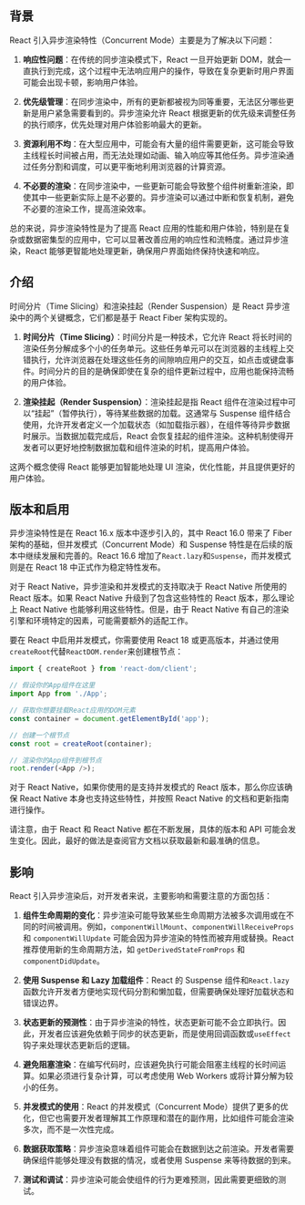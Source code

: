 ## 背景

React 引入异步渲染特性（Concurrent Mode）主要是为了解决以下问题：

1. **响应性问题**：在传统的同步渲染模式下，React 一旦开始更新 DOM，就会一直执行到完成，这个过程中无法响应用户的操作，导致在复杂更新时用户界面可能会出现卡顿，影响用户体验。

2. **优先级管理**：在同步渲染中，所有的更新都被视为同等重要，无法区分哪些更新是用户紧急需要看到的。异步渲染允许 React 根据更新的优先级来调整任务的执行顺序，优先处理对用户体验影响最大的更新。

3. **资源利用不均**：在大型应用中，可能会有大量的组件需要更新，这可能会导致主线程长时间被占用，而无法处理如动画、输入响应等其他任务。异步渲染通过任务分割和调度，可以更平衡地利用浏览器的计算资源。

4. **不必要的渲染**：在同步渲染中，一些更新可能会导致整个组件树重新渲染，即使其中一些更新实际上是不必要的。异步渲染可以通过中断和恢复机制，避免不必要的渲染工作，提高渲染效率。

总的来说，异步渲染特性是为了提高 React 应用的性能和用户体验，特别是在复杂或数据密集型的应用中，它可以显著改善应用的响应性和流畅度。通过异步渲染，React 能够更智能地处理更新，确保用户界面始终保持快速和响应。

## 介绍

时间分片（Time Slicing）和渲染挂起（Render Suspension）是 React 异步渲染中的两个关键概念，它们都是基于 React Fiber 架构实现的。

1. **时间分片（Time Slicing）**：时间分片是一种技术，它允许 React 将长时间的渲染任务分解成多个小的任务单元。这些任务单元可以在浏览器的主线程上交错执行，允许浏览器在处理这些任务的间隙响应用户的交互，如点击或键盘事件。时间分片的目的是确保即使在复杂的组件更新过程中，应用也能保持流畅的用户体验。

2. **渲染挂起（Render Suspension）**：渲染挂起是指 React 组件在渲染过程中可以“挂起”（暂停执行），等待某些数据的加载。这通常与 Suspense 组件结合使用，允许开发者定义一个加载状态（如加载指示器），在组件等待异步数据时展示。当数据加载完成后，React 会恢复挂起的组件渲染。这种机制使得开发者可以更好地控制数据加载和组件渲染的时机，提高用户体验。

这两个概念使得 React 能够更加智能地处理 UI 渲染，优化性能，并且提供更好的用户体验。

## 版本和启用

异步渲染特性是在 React 16.x 版本中逐步引入的，其中 React 16.0 带来了 Fiber 架构的基础，但并发模式（Concurrent Mode）和 Suspense 特性是在后续的版本中继续发展和完善的。React 16.6 增加了`React.lazy`和`Suspense`，而并发模式则是在 React 18 中正式作为稳定特性发布。

对于 React Native，异步渲染和并发模式的支持取决于 React Native 所使用的 React 版本。如果 React Native 升级到了包含这些特性的 React 版本，那么理论上 React Native 也能够利用这些特性。但是，由于 React Native 有自己的渲染引擎和环境特定的因素，可能需要额外的适配工作。

要在 React 中启用并发模式，你需要使用 React 18 或更高版本，并通过使用`createRoot`代替`ReactDOM.render`来创建根节点：

```javascript
import { createRoot } from 'react-dom/client';

// 假设你的App组件在这里
import App from './App';

// 获取你想要挂载React应用的DOM元素
const container = document.getElementById('app');

// 创建一个根节点
const root = createRoot(container);

// 渲染你的App组件到根节点
root.render(<App />);
```

对于 React Native，如果你使用的是支持并发模式的 React 版本，那么你应该确保 React Native 本身也支持这些特性，并按照 React Native 的文档和更新指南进行操作。

请注意，由于 React 和 React Native 都在不断发展，具体的版本和 API 可能会发生变化。因此，最好的做法是查阅官方文档以获取最新和最准确的信息。

## 影响

React 引入异步渲染后，对开发者来说，主要影响和需要注意的方面包括：

1. **组件生命周期的变化**：异步渲染可能导致某些生命周期方法被多次调用或在不同的时间被调用。例如，`componentWillMount`、`componentWillReceiveProps` 和 `componentWillUpdate` 可能会因为异步渲染的特性而被弃用或替换。React 推荐使用新的生命周期方法，如 `getDerivedStateFromProps` 和 `componentDidUpdate`。

2. **使用 Suspense 和 Lazy 加载组件**：React 的 Suspense 组件和`React.lazy`函数允许开发者方便地实现代码分割和懒加载，但需要确保处理好加载状态和错误边界。

3. **状态更新的预测性**：由于异步渲染的特性，状态更新可能不会立即执行。因此，开发者应该避免依赖于同步的状态更新，而是使用回调函数或`useEffect`钩子来处理状态更新后的逻辑。

4. **避免阻塞渲染**：在编写代码时，应该避免执行可能会阻塞主线程的长时间运算。如果必须进行复杂计算，可以考虑使用 Web Workers 或将计算分解为较小的任务。

5. **并发模式的使用**：React 的并发模式（Concurrent Mode）提供了更多的优化，但它也需要开发者理解其工作原理和潜在的副作用，比如组件可能会渲染多次，而不是一次性完成。

6. **数据获取策略**：异步渲染意味着组件可能会在数据到达之前渲染。开发者需要确保组件能够处理没有数据的情况，或者使用 Suspense 来等待数据的到来。

7. **测试和调试**：异步渲染可能会使组件的行为更难预测，因此需要更细致的测试。

